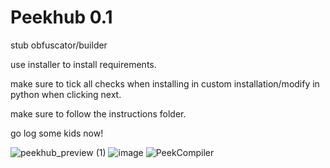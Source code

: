# Peekhub 0.1
stub obfuscator/builder







use installer to install requirements.

make sure to tick all checks when installing in custom installation/modify in python when clicking next.

make sure to follow the instructions folder.

go log some kids now!

![peekhub_preview (1)](https://user-images.githubusercontent.com/106627622/228970941-e577e4ef-5a6c-4e13-82b0-aa10bf0c7f62.png)
![image](https://user-images.githubusercontent.com/106627622/229948620-4f6c1a2a-e722-45b6-adeb-591788352b3a.png)
![PeekCompiler](https://user-images.githubusercontent.com/106627622/229948667-2cfad19b-3fca-44bd-aab8-ce9a6362ab6f.png)
